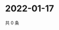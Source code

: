 # 2022-01-17

共 0 条

<!-- BEGIN WEIBO -->
<!-- 最后更新时间 Mon Jan 17 2022 14:15:33 GMT+0800 (China Standard Time) -->

<!-- END WEIBO -->
